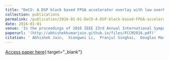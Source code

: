 ```yaml
---
title: "DeCO: A DSP block based FPGA accelerator overlay with low overhead interconnect"
collection: publications
permalink: /publication/2016-01-01-DeCO-A-DSP-block-based-FPGA-accelerator-overlay-with-low-overhead-interconnect
date: 2016-01-01
venue: 'In the proceedings of 2016 IEEE 23rd Annual International Symposium on Field-Programmable Custom Computing Machines'
paperurl: '(http://abhishekkumarjain.github.io/files/FCCM2016.pdf)'
citation: ' Abhishek Jain,  Xiangwei Li,  Pranjul Singhai,  Douglas Maskell,  Suhaib Fahmy, &quot;DeCO: A DSP block based FPGA accelerator overlay with low overhead interconnect.&quot; In the proceedings of 2016 IEEE 23rd Annual International Symposium on Field-Programmable Custom Computing Machines, 2016.'
---
```

[Access paper here]((http://abhishekkumarjain.github.io/files/FCCM2016.pdf)){:target="_blank"}
